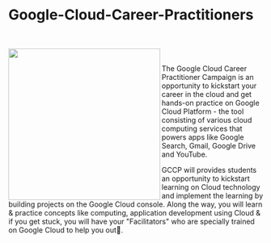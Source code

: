 # Google-Cloud-Career-Practitioners
<br>
<p width="10%">
<img align="left" height="300px" src="https://res.cloudinary.com/startup-grind/image/upload/c_fill,dpr_2.0,f_auto,g_center,h_1080,q_100,w_1080/v1/gcs/platform-data-dsc/events/gcloud_662Zxq6.jpg" />
</p>
<br>
<p>
The Google Cloud Career Practitioner Campaign is an opportunity to kickstart your career in the cloud and get hands-on practice on Google Cloud Platform - the tool consisting of various cloud computing services that powers apps like Google Search, Gmail, Google Drive and YouTube.
</p>
<p>
GCCP will provides students an opportunity to kickstart learning on Cloud technology and implement the learning by building projects on the Google Cloud console. Along the way, you will learn & practice concepts like computing, application development using Cloud & if you get stuck, you will have your "Facilitators" who are specially trained on Google Cloud to help you out🚀.
</p>
